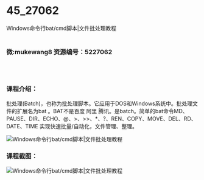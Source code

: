 # 45_27062
Windows命令行bat/cmd脚本|文件批处理教程
<br/></br>
<h3>微:mukewang8 资源编号：5227062</h3>
<br/></br>
<h3>课程介绍：</h3>
<p><a title="查看与 批处理 相关的文章" target="_blank">批处理</a>(Batch)，也称为批处理脚本。它应用于DOS和Windows系统中。批处理文件的扩展名为bat 。BAT不是百度 阿里 腾讯。是batch。简单的bat命令MD、PAUSE、DIR、ECHO、@、&gt;、&gt;&gt;、*、?、REN、COPY、MOVE、DEL、RD、DATE、TIME 实现快速批量/自动化，文件管理、整理。</p>
<p><img src="https://www.ko996.com/wp-content/uploads/img/2022/10/3-300x180.jpg" alt="Windows命令行bat/cmd脚本|文件批处理教程"></p>
<div class="info-desc">
<h3>课程截图：</h3>
<p><img src="https://www.ko996.com/wp-content/uploads/img/2022/10/2-66.png" alt="Windows命令行bat/cmd脚本|文件批处理教程"></p>


			
</div>
